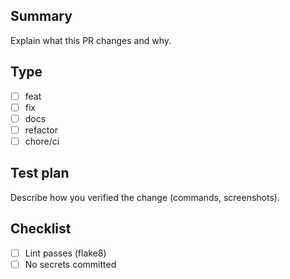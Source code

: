 ## Summary
Explain what this PR changes and why.

## Type
- [ ] feat
- [ ] fix
- [ ] docs
- [ ] refactor
- [ ] chore/ci

## Test plan
Describe how you verified the change (commands, screenshots).

## Checklist
- [ ] Lint passes (flake8)
- [ ] No secrets committed

